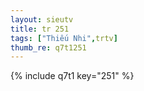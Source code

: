 ```yaml
--- 
layout: sieutv
title: tr 251
tags: ["Thiếu Nhi",trtv]
thumb_re: q7t1251
---
```

{% include q7t1 key="251" %} 
